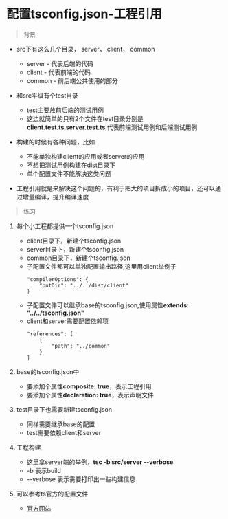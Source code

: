 # 配置tsconfig.json-工程引用

> 背景
* src下有这么几个目录， server， client， common
    * server - 代表后端的代码
    * client - 代表前端的代码
    * common - 前后端公共使用的部分
* 和src平级有个test目录
    * test主要放前后端的测试用例
    * 这边就简单的只有2个文件在test目录分别是**client.test.ts**,**server.test.ts**,代表前端测试用例和后端测试用例     
    
* 构建的时候有各种问题，比如
    * 不能单独构建client的应用或者server的应用    
    * 不想把测试用例构建在dist目录下
    * 单个配置文件不能解决这类问题
    
* 工程引用就是来解决这个问题的，有利于把大的项目拆成小的项目，还可以通过增量编译，提升编译速度    
    
> 练习 
1. 每个小工程都提供一个tsconfig.json
    * client目录下，新建个tsconfig.json
    * server目录下，新建个tsconfig.json
    * common目录下，新建个tsconfig.json
    * 子配置文件都可以单独配置输出路径,这里用client举例子
        ```
        "compilerOptions": {
            "outDir": "../../dist/client"
        }
        ```
    * 子配置文件可以继承base的tsconfig.json,使用属性**extends: "../../tsconfig.json"**
    * client和server需要配置依赖项
        ```
        "references": [
            {
                "path": "../common"
            }
        ]
        ```
2. base的tsconfig.json中
    * 要添加个属性**composite: true**，表示工程引用  
    * 要添加个属性**declaration: true**，表示声明文件 
    
3. test目录下也需要新建tsconfig.json
    * 同样需要继承base的配置
    * test需要依赖client和server
    
4. 工程构建
    * 这里拿server端的举例，**tsc -b src/server --verbose**
    * -b 表示build            
    * --verbose 表示需要打印出一些构建信息
    
5. 可以参考ts官方的配置文件  
    * [官方网站](https://github.com/microsoft/TypeScript)  